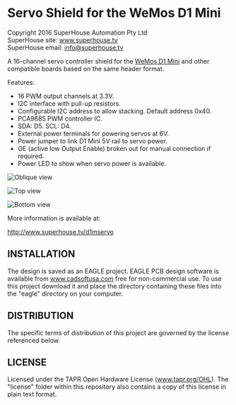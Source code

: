 Servo Shield for the WeMos D1 Mini
==================================

Copyright 2016 SuperHouse Automation Pty Ltd  
SuperHouse site:  www.superhouse.tv  
SuperHouse email: info@superhouse.tv  

A 16-channel servo controller shield for the [WeMos D1 Mini][1] 
and other compatible boards based on the same header format.

Features:

 * 16 PWM output channels at 3.3V.
 * I2C interface with pull-up resistors.
 * Configurable I2C address to allow stacking. Default address 0x40.
 * PCA9685 PWM controller IC.
 * SDA: D5. SCL: D4.
 * External power terminals for powering servos at 6V.
 * Power jumper to link D1 Mini 5V rail to servo power.
 * OE (active low Output Enable) broken out for manual connection if required.
 * Power LED to show when servo power is available.

![Oblique view](https://raw.githubusercontent.com/SuperHouse/D1MSERVO/master/images/D1MSERVO-oblique-v1_0.png)

![Top view](https://raw.githubusercontent.com/SuperHouse/D1MSERVO/master/images/D1MSERVO-top-v1_0.png)

![Bottom view](https://raw.githubusercontent.com/SuperHouse/D1MSERVO/master/images/D1MSERVO-bottom-v1_0.png)

More information is available at:

  http://www.superhouse.tv/d1mservo


INSTALLATION
------------
The design is saved as an EAGLE project. EAGLE PCB design software is
available from www.cadsoftusa.com free for non-commercial use. To use
this project download it and place the directory containing these files
into the "eagle" directory on your computer.


DISTRIBUTION
------------
The specific terms of distribution of this project are governed by the
license referenced below.


LICENSE
-------
Licensed under the TAPR Open Hardware License (www.tapr.org/OHL).
The "license" folder within this repository also contains a copy of
this license in plain text format.


[1]: http://www.wemos.cc/wiki/doku.php?id=en:d1_mini

